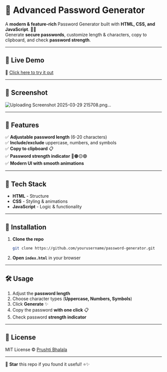 # 🔐 Advanced Password Generator

A **modern & feature-rich** Password Generator built with **HTML, CSS, and JavaScript**. 🎨✨  
Generate **secure passwords**, customize length & characters, copy to clipboard, and check **password strength**.

---

## 🚀 Live Demo
🔗 [Click here to try it out](https://bhalalaprushti30.github.io/Password-Generator/)  

---

## 📸 Screenshot
![Uploading Screenshot 2025-03-29 215708.png…]()


---

## 🌟 Features
✅ **Adjustable password length** (6-20 characters)  
✅ **Include/exclude** uppercase, numbers, and symbols  
✅ **Copy to clipboard** 📋  
✅ **Password strength indicator** 🔴🟠🟡🟢  
✅ **Modern UI with smooth animations**  

---

## 🎨 Tech Stack
- **HTML** - Structure  
- **CSS** - Styling & animations  
- **JavaScript** - Logic & functionality  

---

## 📂 Installation
1. **Clone the repo**  
   ```sh
   git clone https://github.com/yourusername/password-generator.git
   ```
2. **Open `index.html`** in your browser  

---

## 🛠 Usage
1. Adjust the **password length**  
2. Choose character types (**Uppercase, Numbers, Symbols**)  
3. Click **Generate** ✨  
4. Copy the password **with one click** 📋  
5. Check password **strength indicator**  

---

## 📜 License
MIT License © [Prushti Bhalala](https://github.com/bhalalaprushti30)

---

💖 **Star** this repo if you found it useful! ⭐✨  


